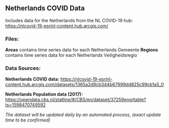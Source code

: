 ## Netherlands COVID Data

Includes data for the Netherlands from the NL COVID-19 hub: https://nlcovid-19-esrinl-content.hub.arcgis.com/
 
 
### Files:

**Areas** contains time series data for each Netherlands Gemeente
**Regions** contains time series data for each Netherlands Veiligheidsregio

### Data Sources:

**Netherlands COVID data:** https://nlcovid-19-esrinl-content.hub.arcgis.com/datasets/1365a2d9cb344b67999dd825c99cb1a5_0

**Netherlands Population data (2017):** https://opendata.cbs.nl/statline/#/CBS/en/dataset/37259eng/table?ts=1598470749592

_The dataset will be updated daily by an automated process, (exact update time to be confirmed)_
